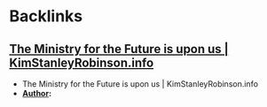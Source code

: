 
# Backlinks
## [The Ministry for the Future is upon us | KimStanleyRobinson.info](<The Ministry for the Future is upon us | KimStanleyRobinson.info.md>)
- The Ministry for the Future is upon us | KimStanleyRobinson.info
- **[Author](<Author.md>):**

